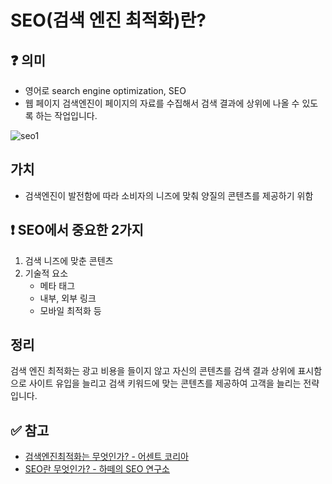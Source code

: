 # SEO(검색 엔진 최적화)란?

## ❓ 의미
- 영어로 search engine optimization, SEO
- 웹 페이지 검색엔진이 페이지의 자료를 수집해서 검색 결과에 상위에 나올 수 있도록 하는 작업입니다.


![seo1](https://user-images.githubusercontent.com/58321856/114479018-83e82f00-9c3a-11eb-950b-47b4ac835731.png)


## 가치
- 검색엔진이 발전함에 따라 소비자의 니즈에 맞춰 양질의 콘텐츠를 제공하기 위함


## ❗ SEO에서 중요한 2가지
1. 검색 니즈에 맞춘 콘텐츠
2. 기술적 요소
    - 메타 태그
    - 내부, 외부 링크
    - 모바일 최적화 등


## 정리
검색 엔진 최적화는 광고 비용을 들이지 않고 자신의 콘텐츠를 검색 결과 상위에 표시함으로
사이트 유입을 늘리고 검색 키워드에 맞는 콘텐츠를 제공하여 고객을 늘리는 전략입니다.


## ✅ 참고
- [검색엔진최적화는 무엇인가? - 어센트 코리아](https://www.ascentkorea.com/what-is-seo/)
- [SEO란 무엇인가? - 하떼의 SEO 연구소](https://myseolabo.com/seo/what-is-seo/)
